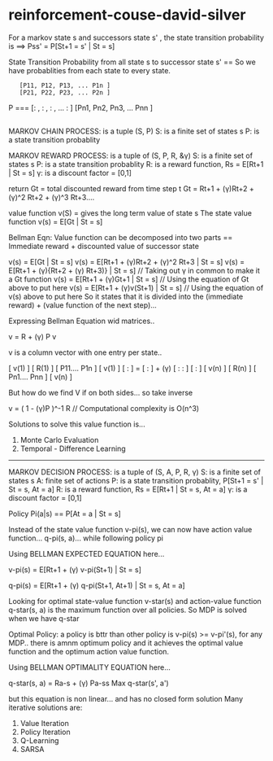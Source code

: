 # reinforcement-couse-david-silver

For a markov state s and successors state s' , the state transition probability is ==> Pss' = P[St+1 = s' | St = s]

State Transition Probability from all state s to successor state s' == So we have probablities from each state to every state.


       [P11, P12, P13, ... P1n ]
       [P21, P22, P23, ... P2n ]
P ===  [:  , :  , :  , ... :   ] 
       [Pn1, Pn2, Pn3, ... Pnn ]

##

MARKOV CHAIN PROCESS: is a tuple (S, P) 
S: is a finite set of states s
P: is a state transition probablity

MARKOV REWARD PROCESS: is a tuple of (S, P, R, &&gamma;)
S: is a finite set of states s
P: is a state transition probablity
R: is a reward function, Rs = E[Rt+1 | St = s]
&gamma;: is a discount factor = [0,1]


return Gt = total discounted reward from time step t 
Gt = Rt+1 + (&gamma;)Rt+2 + (&gamma;)^2 Rt+2 + (&gamma;)^3 Rt+3....


value function v(S) = gives the long term value of state s 
The state value function v(s) = E[Gt | St = s]

Bellman Eqn: Value function can be decomposed into two parts == Immediate reward + discounted value of successor state 

v(s) = E[Gt | St = s]
v(s) = E[Rt+1  + (&gamma;)Rt+2 + (&gamma;)^2 Rt+3 | St = s]
v(s) = E[Rt+1  + (&gamma;){Rt+2 + (&gamma;) Rt+3)} | St = s]  // Taking out &gamma; in common to make it a Gt function
v(s) = E[Rt+1  + (&gamma;)Gt+1 | St = s]  // Using the equation of Gt above to put here
v(s) = E[Rt+1  + (&gamma;)v(St+1) | St = s]  // Using the equation of v(s) above to put here 
So it states that it is divided into the (immediate reward) + (value function of the next step)...

Expressing Bellman Equation wid matrices..

v = R + (&gamma;) P v 

v is a column vector with one entry per state..

[ v(1) ]    [ R(1) ]               [ P11.... P1n ]  [ v(1) ]
[   :  ]  = [  :   ]   + (&gamma;)   [  :       :  ]  [  :   ]
[ v(n) ]    [ R(n) ]               [ Pn1.... Pnn ]  [ v(n) ]

But how do we find V if on both sides... so take inverse

v = ( 1 - (&gamma;)P )^-1  R   // Computational complexity is O(n^3)

Solutions to solve this value function is... 
1. Monte Carlo Evaluation
2. Temporal - Difference Learning

---------------------------------------------------------------------------------

MARKOV DECISION PROCESS: is a tuple of (S, A, P, R, &gamma;)
S: is a finite set of states s
A: finite set of actions
P: is a state transition probablity, P[St+1 = s' | St = s, At = a]
R: is a reward function, Rs = E[Rt+1 | St = s, At = a]
&gamma;: is a discount factor = [0,1]

Policy Pi(a|s) == P[At = a | St = s]

Instead of the state value function v-pi(s), we can now have action value function... q-pi(s, a)... while following policy pi

Using BELLMAN EXPECTED EQUATION here...

v-pi(s) = E[Rt+1 + (&gamma;) v-pi(St+1) | St = s]

q-pi(s) = E[Rt+1 + (&gamma;) q-pi(St+1, At+1) | St = s, At = a]


Looking for optimal state-value function v-star(s) and action-value function q-star(s, a) is the maximum function over all policies. 
So MDP is solved when we have q-star

Optimal Policy: a policy is bttr than other policy is v-pi(s) >= v-pi'(s), 
for any MDP.. there is amnm optimum policy and it achieves the optimal value function and the optimum action value function.

Using BELLMAN OPTIMALITY EQUATION here...

q-star(s, a) = Ra-s  + (&gamma;) Pa-ss Max q-star(s', a')

but this equation is non linear... and has no closed form solution
Many iterative solutions are: 
1. Value Iteration
2. Policy Iteration
3. Q-Learning
4. SARSA



